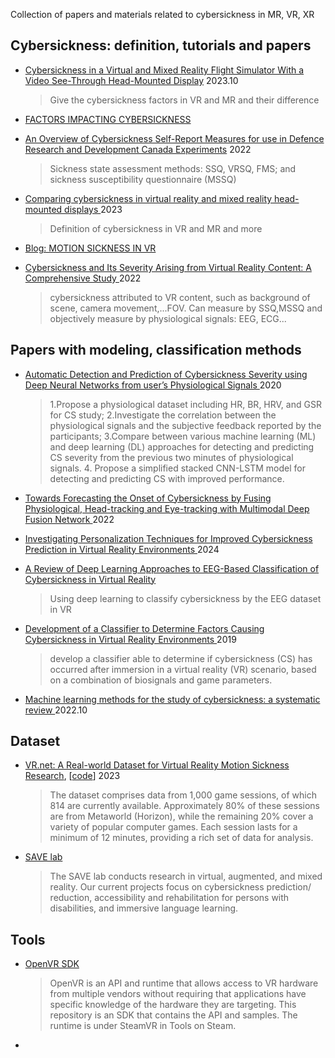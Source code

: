 Collection of papers and materials related to cybersickness in MR, VR, XR

## Cybersickness: definition, tutorials and papers
- [Cybersickness in a Virtual and Mixed Reality Flight Simulator With a Video See-Through Head-Mounted Display](https://www.diva-portal.org/smash/get/diva2:1820233/FULLTEXT01.pdf#page=24.13) 2023.10
  > Give the cybersickness factors in VR and MR and their difference
  
- [FACTORS IMPACTING CYBERSICKNESS](https://lib.iitta.gov.ua/id/eprint/729263/1/TR-HFM-MSG-323-ALL-73-120.pdf)

- [An Overview of Cybersickness Self-Report Measures for use in Defence Research and Development Canada Experiments](https://cradpdf.drdc-rddc.gc.ca/PDFS/unc467/p814963_A1b.pdf) 2022
  > Sickness state assessment methods: SSQ, VRSQ, FMS; and sickness susceptibility questionnaire (MSSQ) 

- [Comparing cybersickness in virtual reality and mixed reality head-mounted displays
](https://www.frontiersin.org/journals/virtual-reality/articles/10.3389/frvir.2023.1130864/full) 2023
  > Definition of cybersickness in VR and MR and more

- [Blog: MOTION SICKNESS IN VR](https://varjo.com/learning-hub/motion-sickness/)

- [Cybersickness and Its Severity Arising from Virtual Reality Content: A Comprehensive Study
](https://www.mdpi.com/1424-8220/22/4/1314) 2022
  > cybersickness attributed to VR content, such as background of scene, camera movement,...FOV. Can measure by SSQ,MSSQ and objectively measure by physiological signals: EEG, ECG...
  
## Papers with modeling, classification methods
- [Automatic Detection and Prediction of Cybersickness Severity using Deep Neural Networks from user’s Physiological Signals
](https://ieeexplore.ieee.org/abstract/document/9284761) 2020
  > 1.Propose a physiological dataset including HR, BR, HRV, and GSR for CS study; 2.Investigate the correlation between the physiological signals and the subjective feedback reported by the participants; 3.Compare between various machine learning (ML) and deep learning (DL) approaches for detecting and predicting CS severity from the previous two minutes of physiological signals. 4. Propose a simplified stacked CNN-LSTM model for detecting and predicting CS with improved performance.

- [Towards Forecasting the Onset of Cybersickness by Fusing Physiological, Head-tracking and Eye-tracking with Multimodal Deep Fusion Network
](https://ieeexplore.ieee.org/document/9995267) 2022

- [Investigating Personalization Techniques for Improved Cybersickness Prediction in Virtual Reality Environments
](https://ieeexplore.ieee.org/document/10458344) 2024

- [A Review of Deep Learning Approaches to EEG-Based Classification of Cybersickness in Virtual Reality
](https://ieeexplore.ieee.org/abstract/document/9319098?casa_token=pjuQAc_vIQUAAAAA:UYcxgig2gQfASqZDPl2sbi554dImmeLGQp16CdHqodDOvWq8clG0Wq4jhxUySUjrmzwd27Q4)
  >Using deep learning to classify cybersickness by the EEG dataset in VR

- [Development of a Classifier to Determine Factors Causing Cybersickness in Virtual Reality Environments
](https://www.liebertpub.com/doi/full/10.1089/g4h.2019.0045?casa_token=TAO74XAApvYAAAAA%3AcnA9r5XDHNGoaj0fina613r8bUnqyEh0Z1OGIO_y84MyGhE-pm5-tzFtmqwGBDBAq1S36Wa0g6Tn) 2019
  > develop a classifier able to determine if cybersickness (CS) has occurred after immersion in a virtual reality (VR) scenario, based on a combination of biosignals and game parameters.

- [Machine learning methods for the study of cybersickness: a systematic review
](https://link.springer.com/article/10.1186/s40708-022-00172-6) 2022.10






## Dataset
- [VR.net: A Real-world Dataset for Virtual Reality Motion Sickness Research](https://arxiv.org/pdf/2306.03381v1), [[code](https://github.com/augmented-human-lab/vr-motion-sickness-modelling)] 2023
  > The dataset comprises data from 1,000 game sessions, of which 814 are currently available. Approximately 80% of these sessions are from Metaworld (Horizon), while the remaining 20% cover a variety of popular computer games. Each session lasts for a minimum of 12 minutes, providing a rich set of data for analysis. 

- [SAVE lab](https://sites.google.com/view/savelab/research)
  > The SAVE lab conducts research in virtual, augmented, and mixed reality. Our current projects focus on cybersickness prediction/ reduction, accessibility and rehabilitation for persons with disabilities, and immersive language learning.




## Tools
- [OpenVR SDK](https://github.com/ValveSoftware/openvr)
  > OpenVR is an API and runtime that allows access to VR hardware from multiple vendors without requiring that applications have specific knowledge of the hardware they are targeting. This repository is an SDK that contains the API and samples. The runtime is under SteamVR in Tools on Steam.

- 



